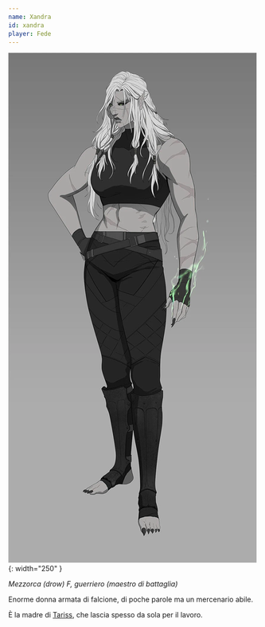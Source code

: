 ```yaml
---
name: Xandra
id: xandra
player: Fede
---
```

![](/assets/img/pg/Xandra_D.webp){: width="250" }

*Mezzorca (drow) F, guerriero (maestro di battaglia)*

Enorme donna armata di falcione, di poche parole ma un mercenario abile.

È la madre di [Tariss](/xho/npc/pg_related#tariss), che lascia spesso da sola per
il lavoro.